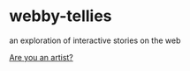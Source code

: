 # webby-tellies

an exploration of interactive stories on the web

[Are you an artist?](https://emilydidthis.github.io/webby-tellies/are-you-an-artist/)